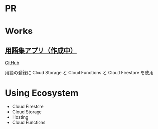 # PR

# Works

## [用語集アプリ（作成中）](https://glossary-kurosame.firebaseapp.com)

[GitHub](https://github.com/kurosame/glossary)

用語の登録に Cloud Storage と Cloud Functions と Cloud Firestore を使用

# Using Ecosystem

- Cloud Firestore
- Cloud Storage
- Hosting
- Cloud Functions
